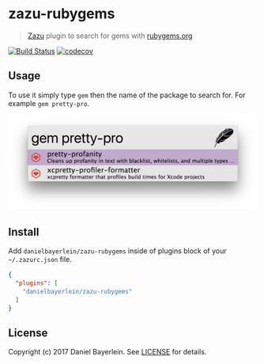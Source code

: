 # zazu-rubygems

> [Zazu](https://github.com/tinytacoteam/zazu) plugin to search for gems with [rubygems.org](https://rubygems.org)

[![Build Status](https://travis-ci.org/danielbayerlein/zazu-rubygems.svg?branch=master)](https://travis-ci.org/danielbayerlein/zazu-rubygems)
[![codecov](https://codecov.io/gh/danielbayerlein/zazu-rubygems/branch/master/graph/badge.svg)](https://codecov.io/gh/danielbayerlein/zazu-rubygems)

## Usage

To use it simply type `gem` then the name of the package to search for.
For example `gem pretty-pro`.

![screenshot](./screenshot.png)

## Install

Add `danielbayerlein/zazu-rubygems` inside of plugins block of your `~/.zazurc.json` file.

```json
{
  "plugins": [
    "danielbayerlein/zazu-rubygems"
  ]
}
```

## License

Copyright (c) 2017 Daniel Bayerlein. See [LICENSE](./LICENSE.md) for details.
